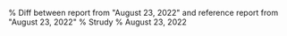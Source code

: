 % Diff between report from "August 23, 2022" and reference report from "August 23, 2022"
% Strudy
% August 23, 2022


